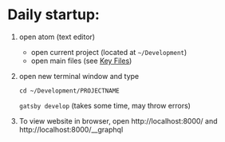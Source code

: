 # Daily startup:
1. open atom (text editor)
    - open current project (located at `~/Development`)
    - open main files (see [Key Files](https://github.com/ckakiti/General/blob/master/akiti_mdf21.md#key-files))

2. open new terminal window and type

    `cd ~/Development/PROJECTNAME`

    `gatsby develop` (takes some time, may throw errors)

3. To view website in browser, open http://localhost:8000/ and http://localhost:8000/__graphql
